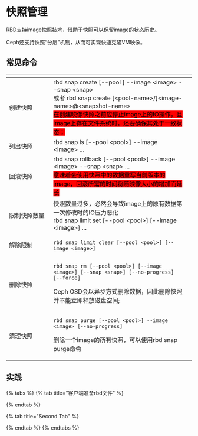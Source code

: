 # 快照管理

RBD支持image快照技术，借助于快照可以保留image的状态历史。

Ceph还支持快照“分层”机制，从而可实现快速克隆VM映像。

## 常见命令

<table><thead><tr><th width="104"></th><th></th><th data-hidden></th></tr></thead><tbody><tr><td>创建快照</td><td>rbd snap create [--pool ] --image &#x3C;image> --snap &#x3C;snap><br>或者 rbd snap create [&#x3C;pool-name>/]&#x3C;image-name>@&#x3C;snapshot-name><br><mark style="background-color:red;">在创建映像快照之前应停止image上的IO操作，且image上存在文件系统时，还要确保其处于一致状态；</mark></td><td></td></tr><tr><td>列出快照</td><td>rbd snap ls [--pool &#x3C;pool>] --image &#x3C;image> ...</td><td></td></tr><tr><td>回滚快照</td><td>rbd snap rollback [--pool &#x3C;pool>] --image &#x3C;image> --snap &#x3C;snap> ...<br><mark style="background-color:red;">意味着会使用快照中的数据重写当前版本的image，回滚所需的时间将随映像大小的增加而延长</mark></td><td></td></tr><tr><td>限制快照数量</td><td>快照数量过多，必然会导致image上的原有数据第一次修改时的IO压力恶化<br>rbd snap limit set [--pool &#x3C;pool>] [--image &#x3C;image>] ...</td><td></td></tr><tr><td>解除限制</td><td><p></p><pre><code>rbd snap limit clear [--pool &#x3C;pool>] [--image &#x3C;image>]
</code></pre></td><td></td></tr><tr><td>删除快照</td><td><pre class="language-bash"><code class="lang-bash">rbd snap rm [--pool &#x3C;pool>] [--image &#x3C;image>] [--snap &#x3C;snap>] [--no-progress]
[--force]
</code></pre><p>Ceph OSD会以异步方式删除数据，因此删除快照并不能立即释放磁盘空间;</p></td><td></td></tr><tr><td>清理快照</td><td><pre><code>rbd snap purge [--pool &#x3C;pool>] --image &#x3C;image> [--no-progress]
</code></pre><p>删除一个image的所有快照，可以使用rbd snap purge命令</p></td><td></td></tr></tbody></table>

## 实践

{% tabs %}
{% tab title="客户端准备rbd文件" %}

{% endtab %}

{% tab title="Second Tab" %}

{% endtab %}
{% endtabs %}

